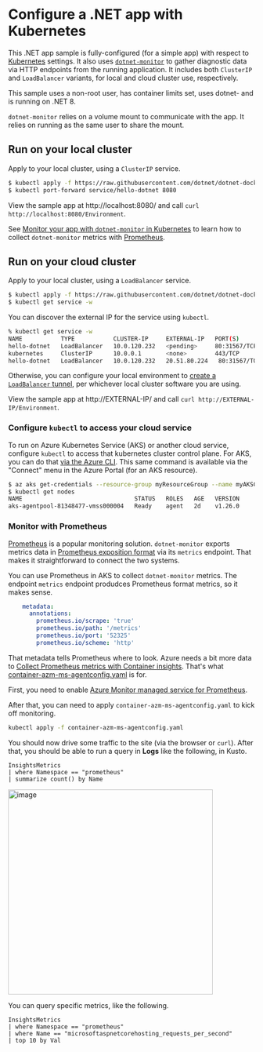 # Configure a .NET app with Kubernetes

This .NET app sample is fully-configured (for a simple app) with respect to [Kubernetes](https://kubernetes.io/) settings. It also uses [`dotnet-monitor`](https://github.com/dotnet/dotnet-monitor) to gather diagnostic data via HTTP endpoints from the running application. It includes both `ClusterIP` and `LoadBalancer` variants, for local and cloud cluster use, respectively.

This sample uses a non-root user, has container limits set, uses dotnet- and is running on .NET 8.

`dotnet-monitor` relies on a volume mount to communicate with the app. It relies on running as the same user to share the mount.

## Run on your local cluster

Apply to your local cluster, using a `ClusterIP` service.

```bash
$ kubectl apply -f https://raw.githubusercontent.com/dotnet/dotnet-docker/main/samples/kubernetes/hello-dotnet/hello-dotnet.yaml
$ kubectl port-forward service/hello-dotnet 8080
```

View the sample app at http://localhost:8080/ and call `curl http://localhost:8080/Environment`.

See [Monitor your app with `dotnet-monitor` in Kubernetes](../dotnet-monitor/README.md) to learn how to collect `dotnet-monitor` metrics with [Prometheus](https://prometheus.io/).

## Run on your cloud cluster

Apply to your local cluster, using a `LoadBalancer` service.

```bash
$ kubectl apply -f https://raw.githubusercontent.com/dotnet/dotnet-docker/main/samples/kubernetes/hello-dotnet/hello-dotnet-loadbalancer.yaml
$ kubectl get service -w
```

You can discover the external IP for the service using `kubectl`.

```bash
% kubectl get service -w
NAME           TYPE           CLUSTER-IP     EXTERNAL-IP   PORT(S)        AGE
hello-dotnet   LoadBalancer   10.0.120.232   <pending>     80:31567/TCP   5s
kubernetes     ClusterIP      10.0.0.1       <none>        443/TCP        42h
hello-dotnet   LoadBalancer   10.0.120.232   20.51.80.224   80:31567/TCP   9s
```

Otherwise, you can configure your local environment to [create a `LoadBalancer` tunnel](https://minikube.sigs.k8s.io/docs/handbook/accessing/#example-of-loadbalancer), per whichever local cluster software you are using.

View the sample app at http://EXTERNAL-IP/ and call `curl http://EXTERNAL-IP/Environment`.

### Configure `kubectl` to access your cloud service

To run on Azure Kubernetes Service (AKS) or another cloud service, configure `kubectl` to access that kubernetes cluster control plane. For AKS, you can do that [via the Azure CLI](https://learn.microsoft.com/azure/aks/learn/quick-kubernetes-deploy-cli#connect-to-the-cluster). This same command is available via the "Connect" menu in the Azure Portal (for an AKS resource).

```bash
$ az aks get-credentials --resource-group myResourceGroup --name myAKSCluster
$ kubectl get nodes
NAME                                STATUS   ROLES   AGE   VERSION
aks-agentpool-81348477-vmss000004   Ready    agent   2d    v1.26.0
```

### Monitor with Prometheus

[Prometheus](https://prometheus.io/) is a popular monitoring solution. `dotnet-monitor` exports metrics data in [Prometheus exposition format](https://prometheus.io/docs/instrumenting/exposition_formats/) via its `metrics` endpoint. That makes it straightforward to connect the two systems.

You can use Prometheus in AKS to collect `dotnet-monitor` metrics. The endpoint `metrics` endpoint produdces Prometheus format metrics, so it makes sense.

```yaml
    metadata:
      annotations:
        prometheus.io/scrape: 'true'
        prometheus.io/path: '/metrics'
        prometheus.io/port: '52325'
        prometheus.io/scheme: 'http'
```

That metadata tells Prometheus where to look. Azure needs a bit more data to [Collect Prometheus metrics with Container insights](https://learn.microsoft.com/azure/azure-monitor/containers/container-insights-prometheus?tabs=pod). That's what [container-azm-ms-agentconfig.yaml](container-azm-ms-agentconfig.yaml) is for.

First, you need to enable [Azure Monitor managed service for Prometheus](https://learn.microsoft.com/azure/azure-monitor/essentials/prometheus-metrics-overview).

After that, you can need to apply `container-azm-ms-agentconfig.yaml` to kick off monitoring.

```bash
kubectl apply -f container-azm-ms-agentconfig.yaml
```

You should now drive some traffic to the site (via the browser or `curl`). After that, you should be able to run a query in **Logs** like the following, in Kusto.

```kusto
InsightsMetrics 
| where Namespace == "prometheus"
| summarize count() by Name
```

<img width="418" alt="image" src="https://user-images.githubusercontent.com/2608468/232164788-64f3fbfc-6310-4786-af64-59e22c21c5d7.png">

You can query specific metrics, like the following.

```kusto
InsightsMetrics 
| where Namespace == "prometheus"
| where Name == "microsoftaspnetcorehosting_requests_per_second"
| top 10 by Val
```
